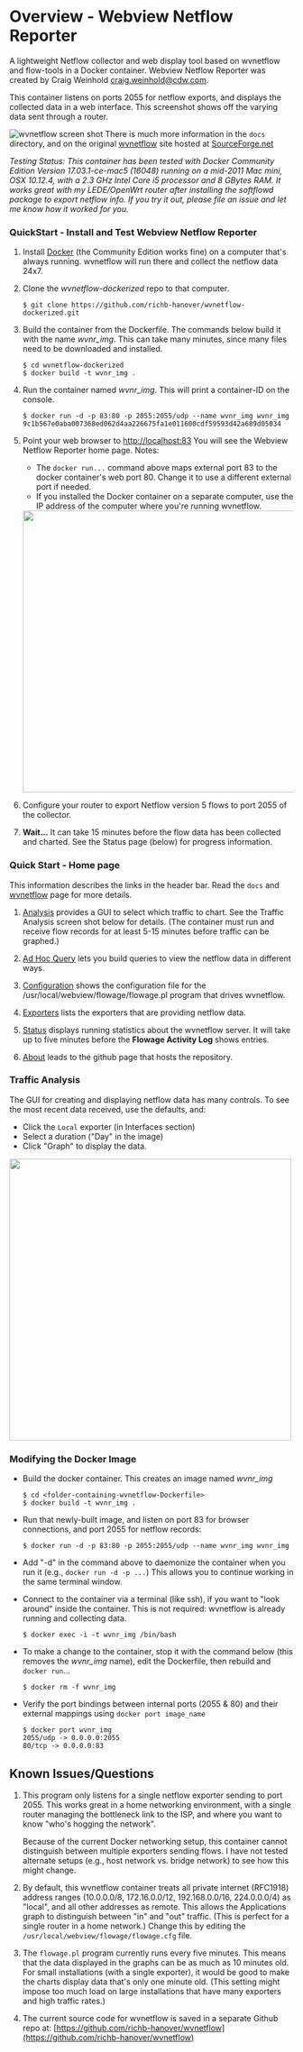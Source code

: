 # Overview - Webview Netflow Reporter

A lightweight Netflow collector and web display tool based on wvnetflow and flow-tools in a Docker container. Webview Netflow Reporter was created by Craig Weinhold craig.weinhold@cdw.com. 

This container listens on ports 2055 for netflow exports, and 
displays the collected data in a web interface.
This screenshot shows off the varying data sent through a router.

![wvnetflow screen shot](https://github.com/richb-hanover/wvnetflow-dockerized/raw/master/images/wvnetflow-screenshot.png)
There is much more information in the `docs` directory, and on the original [wvnetflow](http://wvnetflow.sourceforge.net/) site hosted at [SourceForge.net](SourceForge.net)

*Testing Status: This container has been tested with 
Docker Community Edition Version 17.03.1-ce-mac5 (16048) 
running on a mid-2011 Mac mini, OSX 10.12.4, 
with a 2.3 GHz Intel Core i5 processor and 8 GBytes RAM. 
It works great with my LEDE/OpenWrt router after installing the softflowd package to export netflow info.
If you try it out, please file an issue and let me know how it worked for you.* 

### QuickStart - Install and Test Webview Netflow Reporter

1. Install [Docker](https://www.docker.com/community-edition) (the Community Edition works fine) on a computer that's always running. wvnetflow will run there and collect the netflow data 24x7.

2. Clone the *wvnetflow-dockerized* repo to that computer.
 
    ```
    $ git clone https://github.com/richb-hanover/wvnetflow-dockerized.git
    ``` 
3. Build the container from the Dockerfile. The commands below build it with the name *wvnr_img*. 
This can take many minutes, since many files need to be downloaded and installed.

    ```
    $ cd wvnetflow-dockerized
    $ docker build -t wvnr_img .
    ```
4. Run the container named *wvnr_img*. This will print a container-ID on the console.

    ```
    $ docker run -d -p 83:80 -p 2055:2055/udp --name wvnr_img wvnr_img
    9c1b567e0aba007368ed062d4aa226675fa1e011600cdf59593d42a689d05034
    ```

5. Point your web browser to [http://localhost:83](http://localhost:83/) You will see the Webview Netflow Reporter home page. Notes:

   * The `docker run...` command above maps external port 83 to the docker container's web port 80. Change it to use a different external port if needed.
   * If you installed the Docker container on a separate computer, use the IP address of the computer where you're running wvnetflow.

   <img src="https://github.com/richb-hanover/wvnetflow-dockerized/raw/master/images/wvnetflow-home.png" width="500" />

6. Configure your router to export Netflow version 5 flows to port 2055 of the collector. 

7. **Wait...** It can take 15 minutes before the flow data has been collected and charted. See the Status page (below) for progress information.

### Quick Start - Home page

This information describes the links in the header bar. Read the `docs` and [wvnetflow](http://wvnetflow.sourceforge.net/) page for more details.

1. [Analysis](http://localhost:83/webview/flow/render.cgi) provides a GUI to select which traffic to chart. 
See the Traffic Analysis screen shot below for details.
(The container must run and receive flow records for at least 5-15 minutes before traffic can be graphed.)

2. [Ad Hoc Query](http://localhost:83/webview/flow/adhoc.cgi) lets you build queries to view the netflow data in different ways.

3. [Configuration](http://localhost:83/webview/flow/configdump.cgi) shows the configuration file for the /usr/local/webview/flowage/flowage.pl program that drives wvnetflow.
 
4. [Exporters](http://localhost:83/webview/flow/exporter.cgi) lists the exporters that are providing netflow data.

5. [Status](http://localhost:83/webview/flow/weblog.cgi) displays running statistics about the wvnetflow server. It will take up to five minutes before the **Flowage Activity Log** shows entries. 

6. [About](https://github.com/richb-hanover/wvnetflow-dockerized) leads to the github page that hosts the repository.

### Traffic Analysis

The GUI for creating and displaying netflow data has many controls. 
To see the most recent data received, use the defaults, and:

* Click the `Local` exporter (in Interfaces section)
* Select a duration ("Day" in the image)
* Click "Graph" to display the data. 

<img src="https://github.com/richb-hanover/wvnetflow-dockerized/raw/master/images/wvnetflow-analysis.png" width="500" />

### Modifying the Docker Image

* Build the docker container. This creates an image named *wvnr_img*

   ```
   $ cd <folder-containing-wvnetflow-Dockerfile>
   $ docker build -t wvnr_img . 
   ```

* Run that newly-built image, and listen on port 83 for browser connections, and port 2055 for netflow records:

   ```
   $ docker run -d -p 83:80 -p 2055:2055/udp --name wvnr_img wvnr_img
   ```

* Add "-d" in the command above to daemonize the container when you run it (e.g., `docker run -d -p ...`) This allows you to continue working in the same terminal window. 

* Connect to the container via a terminal (like ssh), if you want to "look around" inside the container. This is not required: wvnetflow is already running and collecting data.

    ```
    $ docker exec -i -t wvnr_img /bin/bash
    ```

* To make a change to the container, stop it with the command below (this removes the *wvnr_img* name), edit the Dockerfile, then rebuild and `docker run`...

    ```
    $ docker rm -f wvnr_img
    ```
  
* Verify the port bindings between internal ports (2055 & 80) and their external mappings using `docker port image_name`

   ```
   $ docker port wvnr_img
   2055/udp -> 0.0.0.0:2055
   80/tcp -> 0.0.0.0:83
   ```

## Known Issues/Questions

1. This program only listens for a single netflow exporter sending to port 2055. 
This works great in a home networking environment, 
with a single router managing the bottleneck link to the ISP, 
and where you want to know "who's hogging the network".

   Because of the current Docker networking setup, this container cannot distinguish between multiple exporters sending flows. 
   I have not tested alternate setups (e.g., host network vs. bridge network) to see how this might change.

2. By default, this wvnetflow container treats all private internet (RFC1918) address ranges 
(10.0.0.0/8, 172.16.0.0/12, 192.168.0.0/16, 224.0.0.0/4) as "local", 
and all other addresses as remote. 
This allows the Applications graph to distinguish between "in" and "out" traffic. 
(This is perfect for a single router in a home network.)
Change this by editing the `/usr/local/webview/flowage/flowage.cfg` file. 

3. The `flowage.pl` program currently runs every five minutes. 
This means that the data displayed in the graphs can be as much as 10 minutes old. 
For small installations (with a single exporter), it would be good to make the charts display data that's only one minute old. 
(This setting might impose too much load on large installations that have many exporters and high traffic rates.)

4. The current source code for wvnetflow is saved in a separate Github repo at: [https://github.com/richb-hanover/wvnetflow](https://github.com/richb-hanover/wvnetflow)